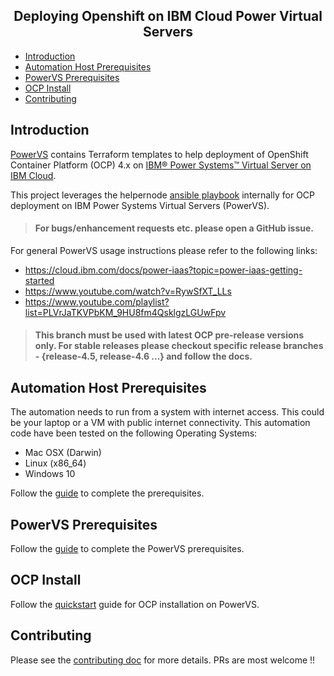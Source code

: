 **<h2 style="text-align:center;">Deploying Openshift on IBM Cloud Power Virtual Servers</h2>**
<!-- # Table of Contents -->

- [Introduction](#introduction)
- [Automation Host Prerequisites](#automation-host-prerequisites)
- [PowerVS Prerequisites](#powervs-prerequisites)
- [OCP Install](#ocp-install)
- [Contributing](#contributing)


## Introduction

[PowerVS](https://github.com/ocp-power-automation/ocp4-upi-powervs) contains Terraform templates to help deployment of OpenShift Container Platform (OCP) 4.x on [IBM® Power Systems™ Virtual Server on IBM Cloud](https://www.ibm.com/cloud/power-virtual-server).

This project leverages the helpernode [ansible playbook](https://github.com/RedHatOfficial/ocp4-helpernode) internally for OCP deployment on IBM Power Systems Virtual Servers (PowerVS).

> #### <i class="fa fa-exclamation" style="color:red;"></i> For bugs/enhancement requests etc. please open a GitHub issue.

For general PowerVS usage instructions please refer to the following links:
- https://cloud.ibm.com/docs/power-iaas?topic=power-iaas-getting-started
- https://www.youtube.com/watch?v=RywSfXT_LLs
- https://www.youtube.com/playlist?list=PLVrJaTKVPbKM_9HU8fm4QsklgzLGUwFpv

> #### <i class="fa fa-info-circle" style="color:blue;"></i> This branch must be used with latest OCP pre-release versions only. For stable releases please checkout specific release branches - {release-4.5, release-4.6 ...} and follow the docs.


## Automation Host Prerequisites

The automation needs to run from a system with internet access. This could be your laptop or a VM with public internet connectivity. This automation code have been tested on the following Operating Systems:
- Mac OSX (Darwin)
- Linux (x86_64)
- Windows 10

Follow the [guide](https://github.com/ocp-power-automation/ocp4-upi-powervs/blob/master/docs/automation_host_prereqs.md) to complete the prerequisites.

## PowerVS Prerequisites

Follow the [guide](https://github.com/ocp-power-automation/ocp4-upi-powervs/blob/master/docs/ocp_prereqs_powervs.md) to complete the PowerVS prerequisites.

## OCP Install

Follow the [quickstart](https://github.com/ocp-power-automation/ocp4-upi-powervs/blob/master/docs/quickstart.md) guide for OCP installation on PowerVS.


## Contributing
Please see the [contributing doc](https://github.com/ocp-power-automation/ocp4-upi-powervs/blob/master/CONTRIBUTING.md) for more details.
PRs are most welcome !!